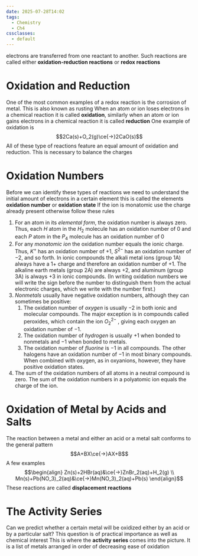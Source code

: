 ```yaml
---
date: 2025-07-28T14:02
tags:
  - Chemistry
  - Ch4
cssclasses:
  - default
---
```

electrons are transferred from one reactant to another. Such reactions are called either **oxidation-reduction reactions** or **redox reactions**

# Oxidation and Reduction
One of the most common examples of a redox reaction is the corrosion of metal. This is also known as rusting
When an atom or ion loses electrons in a chemical reaction it is called **oxidation**, similarly when an atom or ion gains electrons in a chemical reaction it is called **reduction**
One example of oxidation is$$2Ca(s)+O_2(g)\ce{->}2CaO(s)$$
All of these type of reactions feature an equal amount of oxidation and reduction. This is necessary to balance the charges

# Oxidation Numbers
Before we can identify these types of reactions we need to understand the initial amount of electrons in a certain element this is called the elements **oxidation number** or **oxidation state**
If the ion is monatomic use the charge already present otherwise follow these rules
1. For an atom in its *elemental form*, the oxidation number is always zero. Thus, each $H$ atom in the $H_2$ molecule has an oxidation number of 0 and each $P$ atom in the $P_4$ molecule has an oxidation number of 0
2. For any *monatomic ion* the oxidation number equals the ionic charge. Thus, $K^+$ has an oxidation number of $+1$, $S^{2-}$ has an oxidation number of $-2$, and so forth. In ionic compounds the alkali metal ions (group 1A) always have a $1+$ charge and therefore an oxidation number of $+1$. The alkaline earth metals (group 2A) are always $+2$, and aluminum (group 3A) is always $+3$ in ionic compounds. (In writing oxidation numbers we will write the sign before the number to distinguish them from the actual electronic charges, which we write with the number first.)
3. *Nonmetals* usually have negative oxidation numbers, although they can sometimes be positive:
	1. The oxidation number of *oxygen* is usually $-2$ in both ionic and molecular compounds. The major exception is in compounds called peroxides, which contain the ion $O_2^{2-}$ , giving each oxygen an oxidation number of $-1$.
	2. The oxidation number of *hydrogen* is usually $+1$ when bonded to nonmetals and $-1$ when bonded to metals.
	3. The oxidation number of *fluorine* is $-1$ in all compounds. The other halogens have an oxidation number of $-1$ in most binary compounds. When combined with oxygen, as in oxyanions, however, they have positive oxidation states.
4. The sum of the oxidation numbers of all atoms in a neutral compound is zero. The sum of the oxidation numbers in a polyatomic ion equals the charge of the ion.

# Oxidation of Metal by Acids and Salts
The reaction between a metal and either an acid or a metal salt conforms to the general
pattern$$A+BX\ce{->}AX+B$$
A few examples
$$\begin{align}
Zn(s)+2HBr(aq)&\ce{->}ZnBr_2(aq)+H_2(g) \\
Mn(s)+Pb(NO_3)_2(aq)&\ce{->}Mn(NO_3)_2(aq)+Pb(s)
\end{align}$$
These reactions are called **displacement reactions**

# The Activity Series
Can we predict whether a certain metal will be oxidized either by an acid or by a particular salt? This question is of practical importance as well as chemical interest
This is where the **activity series** comes into the picture.
It is a list of metals arranged in order of decreasing ease of oxidation
